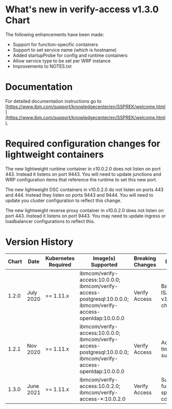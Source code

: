 # What's new in verify-access v1.3.0 Chart
The following enhancements have been made:
* Support for function-specific containers
* Support to set service name (which is hostname)
* Added startupProbe for config and runtime containers
* Allow service type to be set per WRP instance
* Improvements to NOTES.txt

# Documentation
For detailed documentation instructions go to [https://www.ibm.com/support/knowledgecenter/en/SSPREK/welcome.html](https://www.ibm.com/support/knowledgecenter/en/SSPREK/welcome.html).

# Required configuration changes for lightweight containers
The new lightweight runtime container in v10.0.2.0 does not listen on port 443.  Instead it listens on port 9443.  You will need to update junctions and WRP configuration items that reference the runtime to set this new port.

The new lightweight DSC containers in v10.0.2.0 do not listen on ports 443 and 444. Instead they listen on ports 9443 and 9444.  You will need to update you cluster configuration to reflect this change.

The new lightweight reverse proxy container in v10.0.2.0 does not listen on port 443.  Instead it listens on port 9443.  You may need to update ingress or loadbalancer configurations to reflect this.

# Version History

| Chart | Date | Kubernetes Required | Image(s) Supported | Breaking Changes | Details
| ----- | ---- | ------------------- | ------------------ | ---------------- | -------
| 1.2.0 | July 2020  | >= 1.11.x | ibmcom/verify-access:10.0.0.0; ibmcom/verify-access-postgresql:10.0.0.0; ibmcom/verify-access-openldap:10.0.0.0 | Verify Access | Based on ISAM v1.2.0 charts
| 1.2.1 | Nov 2020  | >= 1.11.x | ibmcom/verify-access:10.0.0.0; ibmcom/verify-access-postgresql:10.0.0.0; ibmcom/verify-access-openldap:10.0.0.0 | Verify Access | Add timezone support
| 1.3.0 | June 2021  | >= 1.11.x | ibmcom/verify-access:10.0.2.0; ibmcom/verify-access-*:10.0.2.0 | Verify Access | Support function-specific containers
